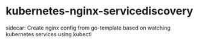 # kubernetes-nginx-servicediscovery
sidecar: Create nginx config from go-template based on watching kubernetes services using kubectl
